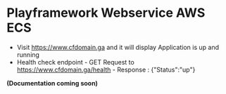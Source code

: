 # Playframework Webservice AWS ECS

- Visit https://www.cfdomain.ga and it will display Application is up and running
- Health check endpoint - GET Request to https://www.cfdomain.ga/health - Response : {"Status":"up"}

**(Documentation coming soon)**
